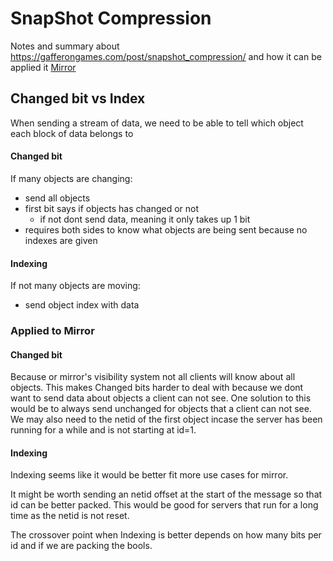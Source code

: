 # SnapShot Compression

Notes and summary about https://gafferongames.com/post/snapshot_compression/ and how it can be applied it [Mirror](https://github.com/vis2k/Mirror)


## Changed bit vs Index

When sending a stream of data, we need to be able to tell which object each block of data belongs to

#### Changed bit 

If many objects are changing:
- send all objects 
- first bit says if objects has changed or not
  - if not dont send data, meaning it only takes up 1 bit
- requires both sides to know what objects are being sent because no indexes are given

#### Indexing

If not many objects are moving:
- send object index with data


### Applied to Mirror

#### Changed bit 

Because or mirror's visibility system not all clients will know about all objects. This makes Changed bits harder to deal with because we dont want to send data about objects a client can not see. One solution to this would be to always send unchanged for objects that a client can not see. We may also need to the netid of the first object incase the server has been running for a while and is not starting at id=1.

#### Indexing

Indexing seems like it would be better fit more use cases for mirror.

It might be worth sending an netid offset at the start of the message so that id can be better packed. This would be good for servers that run for a long time as the netid is not reset.

The crossover point when Indexing is better depends on how many bits per id and if we are packing the bools.



